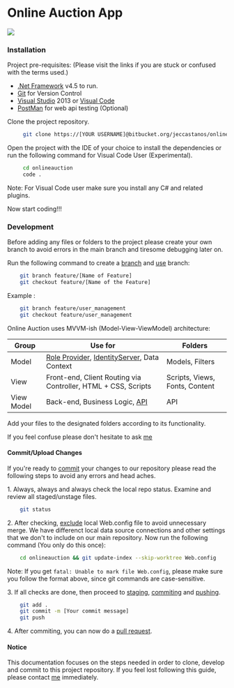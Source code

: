 # Online Auction App

![](https://ih0.redbubble.net/image.416412087.0587/flat,128x,075,f-pad,128x128,f8f8f8.jpg) 

### Installation

Project pre-requisites: (Please visit the links if you are stuck or confused with the terms used.)

- [.Net Framework](https://dotnet.microsoft.com/) v4.5 to run.
- [Git](https://git-scm.com/) for Version Control
- [Visual Studio](https://marketplace.visualstudio.com) 2013 or [Visual Code](https://visualstudio.microsoft.com)
- [PostMan]() for web api testing (Optional)

Clone the project repository.

```sh
     git clone https://[YOUR USERNAME]@bitbucket.org/jeccastanos/onlineauction.git
```

Open the project with the IDE of your choice to install the dependencies 
or run the following command for Visual Code User (Experimental).

```sh
     cd onlineauction
     code .
```

Note: For Visual Code user make sure you install any C# and related plugins.

Now start coding!!!

### Development

Before adding any files or folders to the project please create your own branch to avoid errors in the main branch and tiresome debugging later on.

Run the following command to create a [branch](https://git-scm.com/docs/git-branch) and [use](https://git-scm.com/docs/git-checkout) branch:

```sh
    git branch feature/[Name of Feature]
    git checkout feature/[Name of the Feature]
```

Example :

```sh
    git branch feature/user_management
    git checkout feature/user_management
```

Online Auction uses MVVM-ish (Model-View-ViewModel) architecture:


| Group |  Use for| Folders|
| ------ | ------ |------|
| Model | [Role Provider](https://dotnettutorials.net/lesson/role-based-authentication-in-mvc/), [IdentityServer](https://dotnettutorials.net/lesson/forms-authentication-in-mvc/), Data Context | Models, Filters |
| View | Front-end, Client Routing via Controller, HTML + CSS, Scripts| Scripts, Views, Fonts, Content|
| View Model | Back-end, Business Logic, [API](https://docs.microsoft.com/en-us/aspnet/web-api/overview/getting-started-with-aspnet-web-api/tutorial-your-first-web-api) | API|

Add your files to the designated folders according to its functionality.

If you feel confuse please don't hesitate to ask [me](https://www.facebook.com/js.castanos)

#### Commit/Upload Changes
If you're ready to [commit](https://git-scm.com/docs/git-commit) your changes to our repository please read the following steps to avoid any errors and head aches.

1\. Always, always and always check the local repo status. Examine and review all staged/unstage files.

```sh
    git status
```

2\. After checking, [exclude](https://compiledsuccessfully.dev/git-skip-worktree/) local Web.config file to avoid unnecessary merge. We have differenct local data source connections and other settings that we don't to include on our main repository.  Now run the following command (You only do this once):

```sh
    cd onlineauction && git update-index --skip-worktree Web.config
```

Note:  If you get ` fatal: Unable to mark file Web.config `, please make sure you follow the format above, since git commands are case-sensitive.

3\. If all checks are done, then proceed to [staging](https://git-scm.com/docs/git-add), [commiting](https://git-scm.com/docs/git-commit) and [pushing](https://git-scm.com/docs/git-push).

```sh
    git add .
    git commit -m [Your commit message]
    git push
```

4\. After commiting, you can now do a [pull request](https://confluence.atlassian.com/bitbucket/create-a-pull-request-to-merge-your-change-774243413.html). 


#### Notice
This documentation focuses on the steps needed in order to clone, develop and commit to this project repository. If you feel lost following this guide, please contact [me](https://www.facebook.com/js.castanos) immediately.

